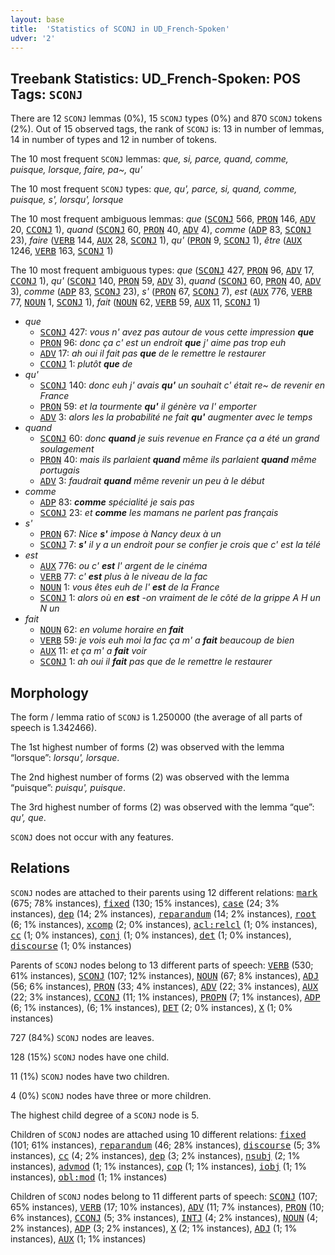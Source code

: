 ```yaml
---
layout: base
title:  'Statistics of SCONJ in UD_French-Spoken'
udver: '2'
---
```


## Treebank Statistics: UD_French-Spoken: POS Tags: `SCONJ`

There are 12 `SCONJ` lemmas (0%), 15 `SCONJ` types (0%) and 870 `SCONJ` tokens (2%).
Out of 15 observed tags, the rank of `SCONJ` is: 13 in number of lemmas, 14 in number of types and 12 in number of tokens.

The 10 most frequent `SCONJ` lemmas: <em>que, si, parce, quand, comme, puisque, lorsque, faire, pa~, qu'</em>

The 10 most frequent `SCONJ` types:  <em>que, qu', parce, si, quand, comme, puisque, s', lorsqu', lorsque</em>

The 10 most frequent ambiguous lemmas: <em>que</em> (<tt><a href="fr_spoken-pos-SCONJ.html">SCONJ</a></tt> 566, <tt><a href="fr_spoken-pos-PRON.html">PRON</a></tt> 146, <tt><a href="fr_spoken-pos-ADV.html">ADV</a></tt> 20, <tt><a href="fr_spoken-pos-CCONJ.html">CCONJ</a></tt> 1), <em>quand</em> (<tt><a href="fr_spoken-pos-SCONJ.html">SCONJ</a></tt> 60, <tt><a href="fr_spoken-pos-PRON.html">PRON</a></tt> 40, <tt><a href="fr_spoken-pos-ADV.html">ADV</a></tt> 4), <em>comme</em> (<tt><a href="fr_spoken-pos-ADP.html">ADP</a></tt> 83, <tt><a href="fr_spoken-pos-SCONJ.html">SCONJ</a></tt> 23), <em>faire</em> (<tt><a href="fr_spoken-pos-VERB.html">VERB</a></tt> 144, <tt><a href="fr_spoken-pos-AUX.html">AUX</a></tt> 28, <tt><a href="fr_spoken-pos-SCONJ.html">SCONJ</a></tt> 1), <em>qu'</em> (<tt><a href="fr_spoken-pos-PRON.html">PRON</a></tt> 9, <tt><a href="fr_spoken-pos-SCONJ.html">SCONJ</a></tt> 1), <em>être</em> (<tt><a href="fr_spoken-pos-AUX.html">AUX</a></tt> 1246, <tt><a href="fr_spoken-pos-VERB.html">VERB</a></tt> 163, <tt><a href="fr_spoken-pos-SCONJ.html">SCONJ</a></tt> 1)

The 10 most frequent ambiguous types:  <em>que</em> (<tt><a href="fr_spoken-pos-SCONJ.html">SCONJ</a></tt> 427, <tt><a href="fr_spoken-pos-PRON.html">PRON</a></tt> 96, <tt><a href="fr_spoken-pos-ADV.html">ADV</a></tt> 17, <tt><a href="fr_spoken-pos-CCONJ.html">CCONJ</a></tt> 1), <em>qu'</em> (<tt><a href="fr_spoken-pos-SCONJ.html">SCONJ</a></tt> 140, <tt><a href="fr_spoken-pos-PRON.html">PRON</a></tt> 59, <tt><a href="fr_spoken-pos-ADV.html">ADV</a></tt> 3), <em>quand</em> (<tt><a href="fr_spoken-pos-SCONJ.html">SCONJ</a></tt> 60, <tt><a href="fr_spoken-pos-PRON.html">PRON</a></tt> 40, <tt><a href="fr_spoken-pos-ADV.html">ADV</a></tt> 3), <em>comme</em> (<tt><a href="fr_spoken-pos-ADP.html">ADP</a></tt> 83, <tt><a href="fr_spoken-pos-SCONJ.html">SCONJ</a></tt> 23), <em>s'</em> (<tt><a href="fr_spoken-pos-PRON.html">PRON</a></tt> 67, <tt><a href="fr_spoken-pos-SCONJ.html">SCONJ</a></tt> 7), <em>est</em> (<tt><a href="fr_spoken-pos-AUX.html">AUX</a></tt> 776, <tt><a href="fr_spoken-pos-VERB.html">VERB</a></tt> 77, <tt><a href="fr_spoken-pos-NOUN.html">NOUN</a></tt> 1, <tt><a href="fr_spoken-pos-SCONJ.html">SCONJ</a></tt> 1), <em>fait</em> (<tt><a href="fr_spoken-pos-NOUN.html">NOUN</a></tt> 62, <tt><a href="fr_spoken-pos-VERB.html">VERB</a></tt> 59, <tt><a href="fr_spoken-pos-AUX.html">AUX</a></tt> 11, <tt><a href="fr_spoken-pos-SCONJ.html">SCONJ</a></tt> 1)


* <em>que</em>
  * <tt><a href="fr_spoken-pos-SCONJ.html">SCONJ</a></tt> 427: <em>vous n' avez pas autour de vous cette impression <b>que</b></em>
  * <tt><a href="fr_spoken-pos-PRON.html">PRON</a></tt> 96: <em>donc ça c' est un endroit <b>que</b> j' aime pas trop euh</em>
  * <tt><a href="fr_spoken-pos-ADV.html">ADV</a></tt> 17: <em>ah oui il fait pas <b>que</b> de le remettre le restaurer</em>
  * <tt><a href="fr_spoken-pos-CCONJ.html">CCONJ</a></tt> 1: <em>plutôt <b>que</b> de</em>
* <em>qu'</em>
  * <tt><a href="fr_spoken-pos-SCONJ.html">SCONJ</a></tt> 140: <em>donc euh j' avais <b>qu'</b> un souhait c' était re~ de revenir en France</em>
  * <tt><a href="fr_spoken-pos-PRON.html">PRON</a></tt> 59: <em>et la tourmente <b>qu'</b> il génère va l' emporter</em>
  * <tt><a href="fr_spoken-pos-ADV.html">ADV</a></tt> 3: <em>alors les la probabilité ne fait <b>qu'</b> augmenter avec le temps</em>
* <em>quand</em>
  * <tt><a href="fr_spoken-pos-SCONJ.html">SCONJ</a></tt> 60: <em>donc <b>quand</b> je suis revenue en France ça a été un grand soulagement</em>
  * <tt><a href="fr_spoken-pos-PRON.html">PRON</a></tt> 40: <em>mais ils parlaient <b>quand</b> même ils parlaient <b>quand</b> même portugais</em>
  * <tt><a href="fr_spoken-pos-ADV.html">ADV</a></tt> 3: <em>faudrait <b>quand</b> même revenir un peu à le début</em>
* <em>comme</em>
  * <tt><a href="fr_spoken-pos-ADP.html">ADP</a></tt> 83: <em><b>comme</b> spécialité je sais pas</em>
  * <tt><a href="fr_spoken-pos-SCONJ.html">SCONJ</a></tt> 23: <em>et <b>comme</b> les mamans ne parlent pas français</em>
* <em>s'</em>
  * <tt><a href="fr_spoken-pos-PRON.html">PRON</a></tt> 67: <em>Nice <b>s'</b> impose à Nancy deux à un</em>
  * <tt><a href="fr_spoken-pos-SCONJ.html">SCONJ</a></tt> 7: <em><b>s'</b> il y a un endroit pour se confier je crois que c' est la télé</em>
* <em>est</em>
  * <tt><a href="fr_spoken-pos-AUX.html">AUX</a></tt> 776: <em>ou c' <b>est</b> l' argent de le cinéma</em>
  * <tt><a href="fr_spoken-pos-VERB.html">VERB</a></tt> 77: <em>c' <b>est</b> plus à le niveau de la fac</em>
  * <tt><a href="fr_spoken-pos-NOUN.html">NOUN</a></tt> 1: <em>vous êtes euh de l' <b>est</b> de la France</em>
  * <tt><a href="fr_spoken-pos-SCONJ.html">SCONJ</a></tt> 1: <em>alors où en <b>est</b> -on vraiment de le côté de la grippe A H un N un</em>
* <em>fait</em>
  * <tt><a href="fr_spoken-pos-NOUN.html">NOUN</a></tt> 62: <em>en volume horaire en <b>fait</b></em>
  * <tt><a href="fr_spoken-pos-VERB.html">VERB</a></tt> 59: <em>je vois euh moi la fac ça m' a <b>fait</b> beaucoup de bien</em>
  * <tt><a href="fr_spoken-pos-AUX.html">AUX</a></tt> 11: <em>et ça m' a <b>fait</b> voir</em>
  * <tt><a href="fr_spoken-pos-SCONJ.html">SCONJ</a></tt> 1: <em>ah oui il <b>fait</b> pas que de le remettre le restaurer</em>

## Morphology

The form / lemma ratio of `SCONJ` is 1.250000 (the average of all parts of speech is 1.342466).

The 1st highest number of forms (2) was observed with the lemma “lorsque”: <em>lorsqu', lorsque</em>.

The 2nd highest number of forms (2) was observed with the lemma “puisque”: <em>puisqu', puisque</em>.

The 3rd highest number of forms (2) was observed with the lemma “que”: <em>qu', que</em>.

`SCONJ` does not occur with any features.


## Relations

`SCONJ` nodes are attached to their parents using 12 different relations: <tt><a href="fr_spoken-dep-mark.html">mark</a></tt> (675; 78% instances), <tt><a href="fr_spoken-dep-fixed.html">fixed</a></tt> (130; 15% instances), <tt><a href="fr_spoken-dep-case.html">case</a></tt> (24; 3% instances), <tt><a href="fr_spoken-dep-dep.html">dep</a></tt> (14; 2% instances), <tt><a href="fr_spoken-dep-reparandum.html">reparandum</a></tt> (14; 2% instances), <tt><a href="fr_spoken-dep-root.html">root</a></tt> (6; 1% instances), <tt><a href="fr_spoken-dep-xcomp.html">xcomp</a></tt> (2; 0% instances), <tt><a href="fr_spoken-dep-acl-relcl.html">acl:relcl</a></tt> (1; 0% instances), <tt><a href="fr_spoken-dep-cc.html">cc</a></tt> (1; 0% instances), <tt><a href="fr_spoken-dep-conj.html">conj</a></tt> (1; 0% instances), <tt><a href="fr_spoken-dep-det.html">det</a></tt> (1; 0% instances), <tt><a href="fr_spoken-dep-discourse.html">discourse</a></tt> (1; 0% instances)

Parents of `SCONJ` nodes belong to 13 different parts of speech: <tt><a href="fr_spoken-pos-VERB.html">VERB</a></tt> (530; 61% instances), <tt><a href="fr_spoken-pos-SCONJ.html">SCONJ</a></tt> (107; 12% instances), <tt><a href="fr_spoken-pos-NOUN.html">NOUN</a></tt> (67; 8% instances), <tt><a href="fr_spoken-pos-ADJ.html">ADJ</a></tt> (56; 6% instances), <tt><a href="fr_spoken-pos-PRON.html">PRON</a></tt> (33; 4% instances), <tt><a href="fr_spoken-pos-ADV.html">ADV</a></tt> (22; 3% instances), <tt><a href="fr_spoken-pos-AUX.html">AUX</a></tt> (22; 3% instances), <tt><a href="fr_spoken-pos-CCONJ.html">CCONJ</a></tt> (11; 1% instances), <tt><a href="fr_spoken-pos-PROPN.html">PROPN</a></tt> (7; 1% instances), <tt><a href="fr_spoken-pos-ADP.html">ADP</a></tt> (6; 1% instances),  (6; 1% instances), <tt><a href="fr_spoken-pos-DET.html">DET</a></tt> (2; 0% instances), <tt><a href="fr_spoken-pos-X.html">X</a></tt> (1; 0% instances)

727 (84%) `SCONJ` nodes are leaves.

128 (15%) `SCONJ` nodes have one child.

11 (1%) `SCONJ` nodes have two children.

4 (0%) `SCONJ` nodes have three or more children.

The highest child degree of a `SCONJ` node is 5.

Children of `SCONJ` nodes are attached using 10 different relations: <tt><a href="fr_spoken-dep-fixed.html">fixed</a></tt> (101; 61% instances), <tt><a href="fr_spoken-dep-reparandum.html">reparandum</a></tt> (46; 28% instances), <tt><a href="fr_spoken-dep-discourse.html">discourse</a></tt> (5; 3% instances), <tt><a href="fr_spoken-dep-cc.html">cc</a></tt> (4; 2% instances), <tt><a href="fr_spoken-dep-dep.html">dep</a></tt> (3; 2% instances), <tt><a href="fr_spoken-dep-nsubj.html">nsubj</a></tt> (2; 1% instances), <tt><a href="fr_spoken-dep-advmod.html">advmod</a></tt> (1; 1% instances), <tt><a href="fr_spoken-dep-cop.html">cop</a></tt> (1; 1% instances), <tt><a href="fr_spoken-dep-iobj.html">iobj</a></tt> (1; 1% instances), <tt><a href="fr_spoken-dep-obl-mod.html">obl:mod</a></tt> (1; 1% instances)

Children of `SCONJ` nodes belong to 11 different parts of speech: <tt><a href="fr_spoken-pos-SCONJ.html">SCONJ</a></tt> (107; 65% instances), <tt><a href="fr_spoken-pos-VERB.html">VERB</a></tt> (17; 10% instances), <tt><a href="fr_spoken-pos-ADV.html">ADV</a></tt> (11; 7% instances), <tt><a href="fr_spoken-pos-PRON.html">PRON</a></tt> (10; 6% instances), <tt><a href="fr_spoken-pos-CCONJ.html">CCONJ</a></tt> (5; 3% instances), <tt><a href="fr_spoken-pos-INTJ.html">INTJ</a></tt> (4; 2% instances), <tt><a href="fr_spoken-pos-NOUN.html">NOUN</a></tt> (4; 2% instances), <tt><a href="fr_spoken-pos-ADP.html">ADP</a></tt> (3; 2% instances), <tt><a href="fr_spoken-pos-X.html">X</a></tt> (2; 1% instances), <tt><a href="fr_spoken-pos-ADJ.html">ADJ</a></tt> (1; 1% instances), <tt><a href="fr_spoken-pos-AUX.html">AUX</a></tt> (1; 1% instances)

